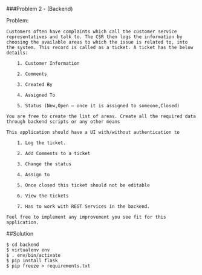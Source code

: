 ###Problem 2 - (Backend)


Problem:

	Customers often have complaints which call the customer service representatives and talk to. The CSR then logs the information by 	choosing the available areas to which the issue is related to, into the system. This record is called as a ticket. A ticket has the below details:

		1. Customer Information

		2. Comments

		3. Created By

		4. Assigned To

		5. Status (New,Open – once it is assigned to someone,Closed)

	You are free to create the list of areas. Create all the required data through backend scripts or any other means

	This application should have a UI with/without authentication to 

		1. Log the ticket.

		2. Add Comments to a ticket

		3. Change the status

		4. Assign to

		5. Once closed this ticket should not be editable

		6. View the tickets

		7. Has to work with REST Services in the backend.

	Feel free to implement any improvement you see fit for this application.
	
##Solution

	$ cd backend
	$ virtualenv env
	$ . env/bin/activate
	$ pip install flask
	$ pip freeze > requirements.txt